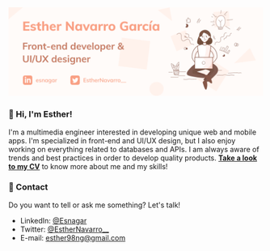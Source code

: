 ![Header with my name and web skills](prueba.png)

### 👋 Hi, I'm Esther! 

I'm a multimedia engineer interested in developing unique web and mobile apps. I'm specialized in front-end and 
UI/UX design, but I also enjoy working on everything related to databases and APIs. I am always aware 
of trends and best practices in order to develop quality products. **[Take a look to my CV](CV%20-%20Esther%20Navarro%20García.pdf)** to know more about me and my skills!

### 💌 Contact

Do you want to tell or ask me something? Let's talk!
* LinkedIn: [@Esnagar](https://www.linkedin.com/in/esnagar/)
* Twitter: [@EstherNavarro__](https://twitter.com/EstherNavarro__)
* E-mail: esther98ng@gmail.com


<!--
**Esnagar/Esnagar** is a ✨ _special_ ✨ repository because its `README.md` (this file) appears on your GitHub profile.

Here are some ideas to get you started:

- 🔭 I’m currently working on ...
- 🌱 I’m currently learning ...
- 👯 I’m looking to collaborate on ...
- 🤔 I’m looking for help with ...
- 💬 Ask me about ...
- 📫 How to reach me: ...
- 😄 Pronouns: ...
- ⚡ Fun fact: ...
-->

